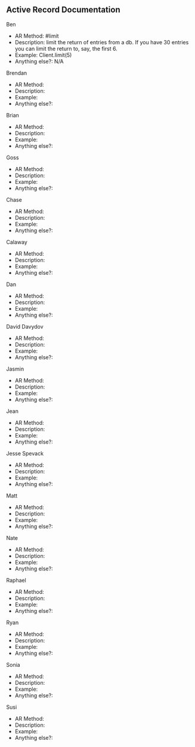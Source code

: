 ## Active Record Documentation

Ben

  * AR Method: #limit
  * Description: limit the return of entries from a db. If you have 30 entries you can limit the return to, say, the first 6.
  * Example: Client.limit(5)
  * Anything else?: N/A

Brendan

  * AR Method: 
  * Description:
  * Example:
  * Anything else?:

Brian

  * AR Method: 
  * Description:
  * Example:
  * Anything else?:

Goss

  * AR Method: 
  * Description:
  * Example:
  * Anything else?:

Chase 

  * AR Method: 
  * Description:
  * Example:
  * Anything else?:

Calaway
  * AR Method: 
  * Description:
  * Example:
  * Anything else?:

Dan

  * AR Method: 
  * Description:
  * Example:
  * Anything else?:

David Davydov

  * AR Method: 
  * Description:
  * Example:
  * Anything else?:

Jasmin

  * AR Method: 
  * Description:
  * Example:
  * Anything else?:

Jean

  * AR Method: 
  * Description:
  * Example:
  * Anything else?:

Jesse Spevack

  * AR Method: 
  * Description:
  * Example:
  * Anything else?:

Matt

  * AR Method: 
  * Description:
  * Example:
  * Anything else?:

Nate

  * AR Method: 
  * Description:
  * Example:
  * Anything else?:

Raphael

  * AR Method: 
  * Description:
  * Example:
  * Anything else?:

Ryan

  * AR Method: 
  * Description:
  * Example:
  * Anything else?:

Sonia

  * AR Method: 
  * Description:
  * Example:
  * Anything else?:

Susi

  * AR Method: 
  * Description:
  * Example:
  * Anything else?:
  
